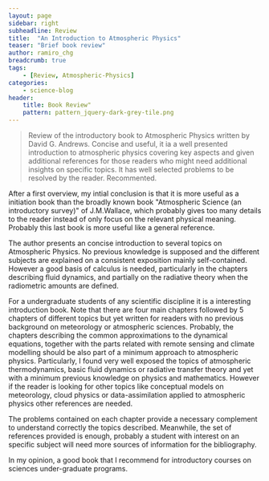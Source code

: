 ```yaml
---
layout: page
sidebar: right
subheadline: Review
title:  "An Introduction to Atmospheric Physics"
teaser: "Brief book review"
author: ramiro_chg
breadcrumb: true
tags:
    - [Review, Atmospheric-Physics]
categories:
    - science-blog
header:
    title: Book Review"
    pattern: pattern_jquery-dark-grey-tile.png
---
```


> Review of the introductory book to Atmospheric Physics written by David G. Andrews. Concise and useful, it ia a well presented introduction to atmospheric physics covering key aspects and given additional references for those readers who might need additional insights on specific topics. It has well selected problems to be resolved by the reader. Recommented.

After a first overview, my intial conclusion is that it is more useful as a initiation book than the broadly known book "Atmospheric Science (an introductory survey)" of J.M.Wallace, which probably gives too many details to the reader instead of only focus on the relevant physical meaning. Probably this last book is more useful like a general reference.

The author presents an concise introduction to several topics on Atmospheric Physics. No previous knowledge is supposed and the different subjects are explained on a consistent exposition mainly self-contained. However a good basis of calculus is needed, particularly in the chapters describing fluid dynamics, and partially on the radiative theory when the radiometric amounts are defined. 

For a undergraduate students of any scientific discipline it is a interesting introduction book. Note that there are four main chapters followed by 5 chapters of different topics but yet written for readers with no previous background on meteorology or atmospheric sciences. Probably, the chapters describing the common approximations to the dynamical equations, together with the parts related with remote sensing and climate modelling should be also part of a minimum approach to atmospheric physics. Particularly, I found very well exposed the topics of atmospheric thermodynamics, basic fluid dynamics or radiative transfer theory and yet with a minimum previous knowledge on physics and mathematics. However if the reader is looking for other topics like conceptual models on meteorology, cloud physics or data-assimilation applied to atmospheric physics other references are needed.

The problems contained on each chapter provide a necessary complement to understand correctly the topics described. Meanwhile, the set of references provided is enough, probably a student with interest on an specific subject will need more sources of information for the bibliography.

In my opinion, a good book that I recommend for introductory courses on sciences under-graduate programs.
